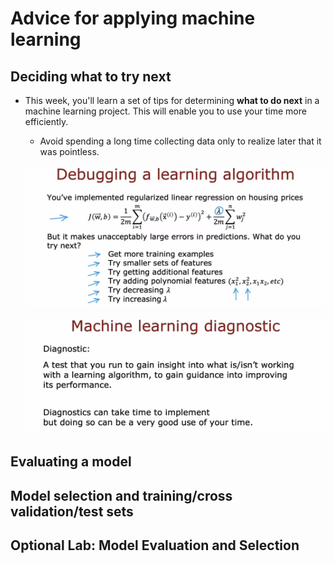 # Advice for applying machine learning

## Deciding what to try next

- This week, you'll learn a set of tips for determining **what to do next** in a machine learning project. This will enable you to use your time more efficiently.

  - Avoid spending a long time collecting data only to realize later that it was pointless.

  ![alt text](01.png)

  ![alt text](02.png)

## Evaluating a model

## Model selection and training/cross validation/test sets

## Optional Lab: Model Evaluation and Selection
